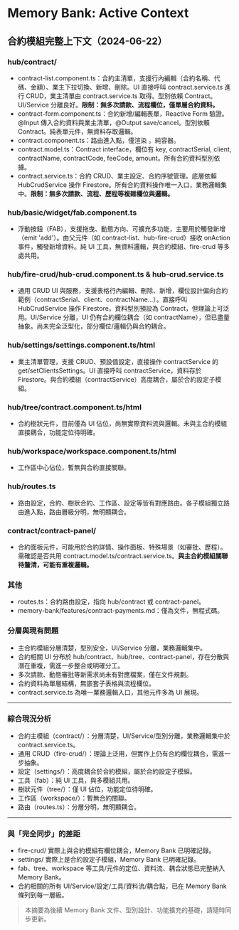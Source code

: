 # Memory Bank: Active Context

## 合約模組完整上下文（2024-06-22）

### hub/contract/
- contract-list.component.ts：合約主清單，支援行內編輯（合約名稱、代碼、金額）、業主下拉切換、新增、刪除。UI 直接呼叫 contract.service.ts 進行 CRUD，業主清單由 contract.service.ts 取得。型別依賴 Contract。UI/Service 分離良好。**限制：無多次請款、流程欄位，僅單層合約資料。**
- contract-form.component.ts：合約新增/編輯表單，Reactive Form 驗證。@Input 傳入合約資料與業主清單，@Output save/cancel。型別依賴 Contract。純表單元件，無資料存取邏輯。
- contract.component.ts：路由進入點，僅渲染 <contract-list>。純容器。
- contract.model.ts：Contract interface，欄位有 key, contractSerial, client, contractName, contractCode, feeCode, amount。所有合約資料型別依據。
- contract.service.ts：合約 CRUD、業主設定、合約序號管理。底層依賴 HubCrudService 操作 Firestore。所有合約資料操作唯一入口，業務邏輯集中。**限制：無多次請款、流程、歷程等複雜欄位與邏輯。**

### hub/basic/widget/fab.component.ts
- 浮動按鈕（FAB），支援拖曳、動態方向、可擴充多功能，主要用於觸發新增（emit 'add'）。由父元件（如 contract-list、hub-fire-crud）接收 onAction 事件，觸發新增資料。純 UI 工具，無資料邏輯，與合約模組、fire-crud 等多處共用。

### hub/fire-crud/hub-crud.component.ts & hub-crud.service.ts
- 通用 CRUD UI 與服務，支援表格行內編輯、刪除、新增，欄位設計偏向合約範例（contractSerial、client、contractName...）。直接呼叫 HubCrudService 操作 Firestore，資料型別預設為 Contract，但理論上可泛用。UI/Service 分離，UI 仍有合約欄位耦合（如 contractName），但已盡量抽象。尚未完全泛型化，部分欄位/邏輯仍與合約耦合。

### hub/settings/settings.component.ts/html
- 業主清單管理，支援 CRUD、預設值設定，直接操作 contractService 的 get/setClientsSettings。UI 直接呼叫 contractService，資料存於 Firestore。與合約模組（contractService）高度耦合，屬於合約設定子模組。

### hub/tree/contract.component.ts/html
- 合約樹狀元件，目前僅為 UI 佔位，尚無實際資料流與邏輯。未與主合約模組直接耦合，功能定位待明確。

### hub/workspace/workspace.component.ts/html
- 工作區中心佔位，暫無與合約直接關聯。

### hub/routes.ts
- 路由設定，合約、樹狀合約、工作區、設定等皆有對應路由。各子模組獨立路由進入點，路由層級分明，無明顯耦合。

### contract/contract-panel/
- 合約面板元件，可能用於合約詳情、操作面板、特殊場景（如審批、歷程）。需確認是否共用 contract.model.ts/contract.service.ts。**與主合約模組關聯待釐清，可能有重複邏輯。**

### 其他
- routes.ts：合約路由設定，指向 hub/contract 或 contract-panel。
- memory-bank/features/contract-payments.md：僅為文件，無程式碼。

### 分層與現有問題
- 主合約模組分層清楚，型別安全，UI/Service 分離，業務邏輯集中。
- 合約相關 UI 分布於 hub/contract、hub/tree、contract-panel，存在分散與潛在重複，需進一步整合或明確分工。
- 多次請款、動態審批等新需求尚未有對應檔案，僅在文件規劃。
- 合約資料為單層結構，無嵌套子表格與流程欄位。
- contract.service.ts 為唯一業務邏輯入口，其他元件多為 UI 展現。

---

### 綜合現況分析
- 合約主模組（contract/）：分層清楚，UI/Service/型別分離，業務邏輯集中於 contract.service.ts。
- 通用 CRUD（fire-crud/）：理論上泛用，但實作上仍有合約欄位耦合，需進一步抽象。
- 設定（settings/）：高度耦合於合約模組，屬於合約設定子模組。
- 工具（fab）：純 UI 工具，與多模組共用。
- 樹狀元件（tree/）：僅 UI 佔位，功能定位待明確。
- 工作區（workspace/）：暫無合約關聯。
- 路由（routes.ts）：分層分明，無明顯耦合。

---

### 與「完全同步」的差距
- fire-crud/ 實際上與合約模組有欄位耦合，Memory Bank 已明確記錄。
- settings/ 實際上是合約設定子模組，Memory Bank 已明確記錄。
- fab、tree、workspace 等工具/元件的定位、資料流、耦合狀態已完整納入 Memory Bank。
- 合約相關的所有 UI/Service/設定/工具/資料流/耦合點，已在 Memory Bank 條列到每一層級。

> 本摘要為後續 Memory Bank 文件、型別設計、功能擴充的基礎，請隨時同步更新。 
